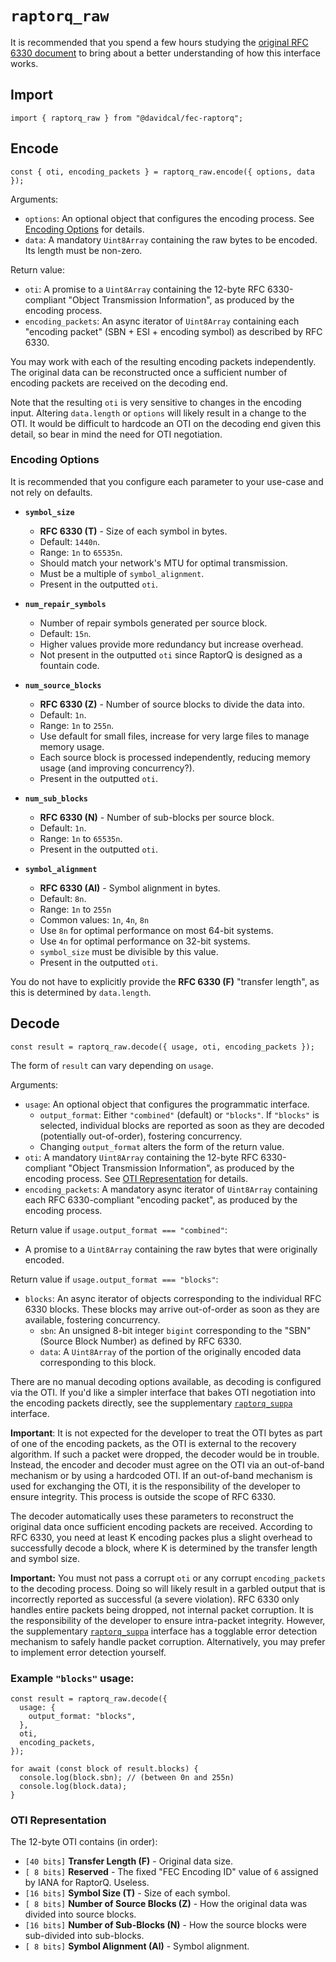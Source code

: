 # `raptorq_raw`

It is recommended that you spend a few hours studying the [original RFC 6330 document](https://datatracker.ietf.org/doc/html/rfc6330) to bring about a better understanding of how this interface works.

## Import

```
import { raptorq_raw } from "@davidcal/fec-raptorq";
```

## Encode

```
const { oti, encoding_packets } = raptorq_raw.encode({ options, data });
```

Arguments:

 - `options`: An optional object that configures the encoding process. See [Encoding Options](#encoding-options) for details.
 - `data`: A mandatory `Uint8Array` containing the raw bytes to be encoded. Its length must be non-zero.
 
Return value:

 - `oti`: A promise to a `Uint8Array` containing the 12-byte RFC 6330-compliant "Object Transmission Information", as produced by the encoding process.
 - `encoding_packets`: An async iterator of `Uint8Array` containing each "encoding packet" (SBN + ESI + encoding symbol) as described by RFC 6330.
 
You may work with each of the resulting encoding packets independently. The original data can be reconstructed once a sufficient number of encoding packets are received on the decoding end.

Note that the resulting `oti` is very sensitive to changes in the encoding input. Altering `data.length` or `options` will likely result in a change to the OTI. It would be difficult to hardcode an OTI on the decoding end given this detail, so bear in mind the need for OTI negotiation.

### Encoding Options

It is recommended that you configure each parameter to your use-case and not rely on defaults.

- **`symbol_size`**
  - **RFC 6330 (T)** - Size of each symbol in bytes.
  - Default: `1440n`.
  - Range: `1n` to `65535n`.
  - Should match your network's MTU for optimal transmission.
  - Must be a multiple of `symbol_alignment`.
  - Present in the outputted `oti`.

- **`num_repair_symbols`**
  - Number of repair symbols generated per source block.
  - Default: `15n`.
  - Higher values provide more redundancy but increase overhead.
  - Not present in the outputted `oti` since RaptorQ is designed as a fountain code.

- **`num_source_blocks`**
  - **RFC 6330 (Z)** - Number of source blocks to divide the data into.
  - Default: `1n`.
  - Range: `1n` to `255n`.
  - Use default for small files, increase for very large files to manage memory usage.
  - Each source block is processed independently, reducing memory usage (and improving concurrency?).
  - Present in the outputted `oti`.

- **`num_sub_blocks`**
  - **RFC 6330 (N)** - Number of sub-blocks per source block.
  - Default: `1n`.
  - Range: `1n` to `65535n`.
  - Present in the outputted `oti`.

- **`symbol_alignment`**
  - **RFC 6330 (Al)** - Symbol alignment in bytes.
  - Default: `8n`.
  - Range: `1n` to `255n`
  - Common values: `1n`, `4n`, `8n`
  - Use `8n` for optimal performance on most 64-bit systems.
  - Use `4n` for optimal performance on 32-bit systems.
  - `symbol_size` must be divisible by this value.
  - Present in the outputted `oti`.
  
You do not have to explicitly provide the **RFC 6330 (F)** "transfer length", as this is determined by `data.length`.

## Decode

```
const result = raptorq_raw.decode({ usage, oti, encoding_packets });
```

The form of `result` can vary depending on `usage`.

Arguments:

 - `usage`: An optional object that configures the programmatic interface.
   - `output_format`: Either `"combined"` (default) or `"blocks"`. If `"blocks"` is selected, individual blocks are reported as soon as they are decoded (potentially out-of-order), fostering concurrency.
   - Changing `output_format` alters the form of the return value.
 - `oti`: A mandatory `Uint8Array` containing the 12-byte RFC 6330-compliant "Object Transmission Information", as produced by the encoding process. See [OTI Representation](#oti-representation) for details.
 - `encoding_packets`: A mandatory async iterator of `Uint8Array` containing each RFC 6330-compliant "encoding packet", as produced by the encoding process.
 
Return value if `usage.output_format === "combined"`:

 - A promise to a `Uint8Array` containing the raw bytes that were originally encoded.
 
Return value if `usage.output_format === "blocks"`:

 - `blocks`: An async iterator of objects corresponding to the individual RFC 6330 blocks. These blocks may arrive out-of-order as soon as they are available, fostering concurrency.
   - `sbn`: An unsigned 8-bit integer `bigint` corresponding to the "SBN" (Source Block Number) as defined by RFC 6330.
   - `data`: A `Uint8Array` of the portion of the originally encoded data corresponding to this block.

There are no manual decoding options available, as decoding is configured via the OTI. If you'd like a simpler interface that bakes OTI negotiation into the encoding packets directly, see the supplementary [`raptorq_suppa`](raptorq_suppa.md) interface.

**Important**: It is not expected for the developer to treat the OTI bytes as part of one of the encoding packets, as the OTI is external to the recovery algorithm. If such a packet were dropped, the decoder would be in trouble. Instead, the encoder and decoder must agree on the OTI via an out-of-band mechanism or by using a hardcoded OTI. If an out-of-band mechanism is used for exchanging the OTI, it is the responsibility of the developer to ensure integrity. This process is outside the scope of RFC 6330.

The decoder automatically uses these parameters to reconstruct the original data once sufficient encoding packets are received. According to RFC 6330, you need at least K encoding packes plus a slight overhead to successfully decode a block, where K is determined by the transfer length and symbol size.
 
**Important:** You must not pass a corrupt `oti` or any corrupt `encoding_packets` to the decoding process. Doing so will likely result in a garbled output that is incorrectly reported as successful (a severe violation). RFC 6330 only handles entire packets being dropped, not internal packet corruption. It is the responsibility of the developer to ensure intra-packet integrity. However, the supplementary [`raptorq_suppa`](raptorq_suppa.md) interface has a togglable error detection mechanism to safely handle packet corruption. Alternatively, you may prefer to implement error detection yourself.

### Example `"blocks"` usage:

```
const result = raptorq_raw.decode({
  usage: {
	output_format: "blocks",
  },
  oti,
  encoding_packets,
});

for await (const block of result.blocks) {
  console.log(block.sbn); // (between 0n and 255n)
  console.log(block.data);
}
```

### OTI Representation

The 12-byte OTI contains (in order):

- `[40 bits]` **Transfer Length (F)** - Original data size.
- `[ 8 bits]` **Reserved** - The fixed "FEC Encoding ID" value of `6` assigned by IANA for RaptorQ. Useless.
- `[16 bits]` **Symbol Size (T)** - Size of each symbol.
- `[ 8 bits]` **Number of Source Blocks (Z)** - How the original data was divided into source blocks.
- `[16 bits]` **Number of Sub-Blocks (N)** - How the source blocks were sub-divided into sub-blocks.
- `[ 8 bits]` **Symbol Alignment (Al)** - Symbol alignment.
